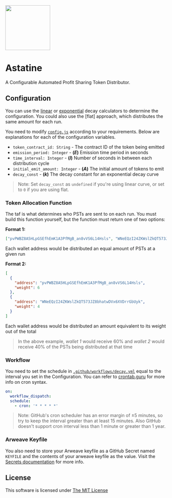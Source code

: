 <img src=".github/assets/logo.png" width="140">

# Astatine

A Configurable Automated Profit Sharing Token Distributor.

## Configuration

You can use the [linear](https://www.desmos.com/calculator/05ofbspddf) or [exponential](https://www.desmos.com/calculator/mvcfqcvtwp) decay calculators to determine the configuration.  You could also use the [flat] approach, which distributes the same amount for each run.

You need to modify [`config.js`](config.js) according to your requirements. Below are explanations for each of the configuration variables.

- `token_contract_id: String` - The contract ID of the token being emitted
- `emission_period: Integer` - **(_E_)** Emission time period in seconds
- `time_interval: Integer` - **(_I_)** Number of seconds in between each distribution cycle
- `initial_emit_amount: Integer` - **(_A_)** The initial amount of tokens to emit
- `decay_const` - **(_k_)** The decay constant for an exponential decay curve

> Note: Set `decay_const` as `undefined` if you're using linear curve, or set to `0` if you are using flat.

### Token Allocation Function

The taf is what determines who PSTs are sent to on each run. You must build this function yourself, but the function must return one of two options:

**Format 1:**

```json
["pvPWBZ8A5HLpGSEfhEmK1A3PfMgB_an8vVS6L14Hsls", "WNeEQzI24ZKWslZkQT573JZ8bhatwDVx6XVDrrGbUyk"]
```

Each wallet address would be distributed an equal amount of PSTs at a given run

**Format 2:**

```json
[
  {
    "address": "pvPWBZ8A5HLpGSEfhEmK1A3PfMgB_an8vVS6L14Hsls",
    "weight": 6
  },
  {
    "address": "WNeEQzI24ZKWslZkQT573JZ8bhatwDVx6XVDrrGbUyk",
    "weight": 4
  }
]
```

Each wallet address would be distributed an amount equivalent to its weight out of the total

> In the above example, _wallet 1_ would receive 60% and _wallet 2_ would receive 40% of the PSTs being distributed at that time

### Workflow

You need to set the schedule in [`.github/workflows/decay.yml`](.github/workflows/decay.yml) equal to the interval you set in the Configuration. You can refer to [crontab.guru](https://crontab.guru/) for more info on cron syntax.

```yml
on:
  workflow_dispatch:
  schedule:
    - cron: '* * * * *'
```

> Note: GitHub's cron scheduler has an error margin of ±5 minutes, so try to keep the interval greater than at least 15 minutes. Also GitHub doesn't support cron interval less than 1 minute or greater than 1 year.

### Arweave Keyfile

You also need to store your Arweave keyfile as a GitHub Secret named `KEYFILE` and the contents of your arweave keyfile as the value. Visit the [Secrets documentation](https://docs.github.com/en/free-pro-team@latest/actions/reference/encrypted-secrets) for more info.

## License

This software is licensed under [The MIT License](LICENSE)
